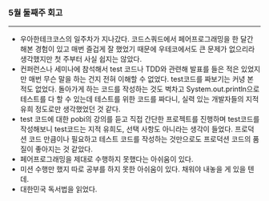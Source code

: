 ### 5월 둘째주 회고

---

- 우아한테크코스의 일주차가 지나갔다. 코드스쿼드에서 페어프로그래밍을 한 달간 해본 경험이 있고 매번 즐겁게 잘 했었기 때문에 우테코에서도 큰 문제가 없으리라 생각했지만 첫 주부터 사실 쉽지는 않았다. 
- 컨퍼런스나 세미나에 참석해서 test 코드나 TDD와 관련해 발표를 들은 적은 있었지만 매번 무슨 말을 하는 건지 전혀 이해할 수 없었다. test코드를 짜보기는 커녕 본 적도 없었다. 돌아가게 하는 코드를 작성하는 것도 벅차고 System.out.println으로 테스트를 다 할 수 있는데 테스트를 위한 코드를 짜다니, 실력 있는 개발자들의 지적 유희 정도로만 생각했었던 것 같다.
- test 코드에 대한 pobi의 강의를 듣고 직접 간단한 프로젝트를 진행하며 test코드를 작성해보니 test코드는 지적 유희도, 선택 사항도 아니라는 생각이 들었다. 프로덕션 코드 만큼이나 필요하고 테스트 코드를 작성하는 것만으로도 프로덕션 코드의 품질이 좋아지는 것 같았다.
- 페어프로그래밍을 제대로 수행하지 못했다는 아쉬움이 있다.
- 미션 수행만 했지 따로 공부를 하지 못한 아쉬움이 있다. 채워야 내놓을 게 있을 텐데.
- 대한민국 독서법을 읽었다.